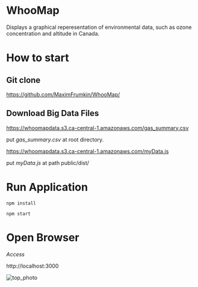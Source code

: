 # WhooMap
Displays a graphical reperesentation of environmental data, such as ozone concentration and altitude in Canada.

# How to start

## Git clone
https://github.com/MaximFrumkin/WhooMap/

## Download Big Data Files

https://whoomapdata.s3.ca-central-1.amazonaws.com/gas_summary.csv

put *gas_summary.csv* at root directory.

https://whoomapdata.s3.ca-central-1.amazonaws.com/myData.js

put *myData.js* at  path public/dist/  
  
    

# Run Application
`npm install` 

`npm start`

# Open Browser


*Access*  

http://localhost:3000

  
  
![top_photo](https://user-images.githubusercontent.com/26798028/68177231-afe78700-ff55-11e9-8f9b-18e69a2e0006.png)
